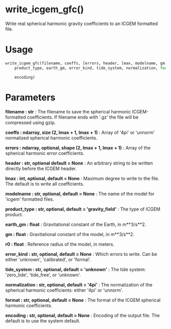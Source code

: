 # write_icgem_gfc()

Write real spherical harmonic gravity coefficients to an ICGEM formatted
file.

# Usage

```python
write_icgem_gfc(filename, coeffs, [errors, header, lmax, modelname, gm, r0,
    product_type, earth_gm, error_kind, tide_system, normalization, format,
```
        encoding)

# Parameters

**filename : str**
:   The filename to save the spherical harmonic ICGEM-formatted
        coefficients. If filename ends with '.gz' the file will be compressed
        using gzip.

**coeffs : ndarray, size (2, lmax + 1, lmax + 1)**
:   Array of '4pi' or 'unnorm' normalized spherical harmonic coefficients.

**errors : ndarray, optional, shape (2, lmax + 1, lmax + 1)**
:   Array of the spherical harmonic error coefficients.

**header : str, optional default = None**
:   An arbitrary string to be written directly before the ICGEM header.

**lmax : int, optional, default = None**
:   Maximum degree to write to the file. The default is to write all
        coefficients.

**modelname : str, optional, default = None**
:   The name of the model for 'icgem' formatted files.

**product_type : str, optional, default = 'gravity_field'**
:   The type of ICGEM product.

**earth_gm : float**
:   Gravitational constant of the Earth, in m\*\*3/s\*\*2.

**gm : float**
:   Gravitational constant of the model, in m\*\*3/s\*\*2.

**r0 : float**
:   Reference radius of the model, in meters.

**error_kind : str, optional, default = None**
:   Which errors to write. Can be either 'unknown', 'calibrated', or
        'formal'.

**tide_system : str, optional, default = 'unknown'**
:   The tide system: 'zero_tide', 'tide_free', or 'unknown'.

**normalization : str, optional, default = '4pi'**
:   The normalization of the spherical harmonic coefficients: either '4pi'
        or 'unnorm'.

**format : str, optional, default = None**
:   The format of the ICGEM spherical harmonic coefficients.

**encoding : str, optional, default = None**
:   Encoding of the output file. The default is to use the system default.
    